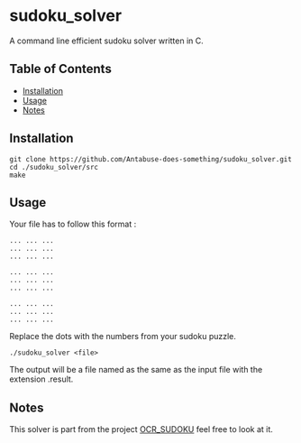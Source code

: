 # sudoku_solver

A command line efficient sudoku solver written in C.

## Table of Contents
* [Installation](#installation)
* [Usage](#usage)
* [Notes](#notes)

## Installation

```
git clone https://github.com/Antabuse-does-something/sudoku_solver.git
cd ./sudoku_solver/src
make
```

## Usage

Your file has to follow this format :
```
... ... ...
... ... ...
... ... ...

... ... ...
... ... ...
... ... ...

... ... ...
... ... ...
... ... ...
```


Replace the dots with the numbers from your sudoku puzzle.

```./sudoku_solver <file>```

The output will be a file named as the same as the input file with the extension .result. 

## Notes 

This solver is part from the project [OCR_SUDOKU](https://github.com/Helyosis/OCR_EPITA) feel free to look at it.

